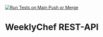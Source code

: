[![Run Tests on Main Push or Merge](https://github.com/enricogoerlitz/WeeklyChef-Backend/actions/workflows/main.yaml/badge.svg)](https://github.com/enricogoerlitz/WeeklyChef-Backend/actions/workflows/main.yaml)

# WeeklyChef REST-API
